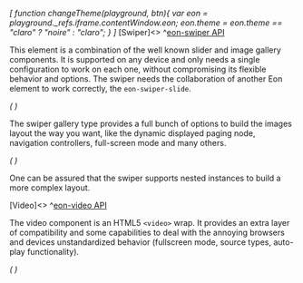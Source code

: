 *[
  function changeTheme(playground, btn){
    var eon = playground._refs.iframe.contentWindow.eon;
    eon.theme = eon.theme == "claro" ? "noire" : "claro";
  }
]*
[Swiper]<>
^[eon-swiper API](#!version=latest&mode=api&file=ui%2Feon-swiper%2Feon-swiper.html)


This element is a combination of the well known slider and image gallery components. It is supported on any device and only needs a single configuration to work on each one, without compromising its flexible behavior and options. The swiper needs the collaboration of another Eon element to work correctly, the `eon-swiper-slide`.


*(
<doc-playground label="Simple Slider" format="true" html="true" js="true" css="true" selector="body" format="true">
  <template type="html-head">
    <script>
      var eon = {
        cacheBusting: true
      }
    </script>
    <script src='framework/doc-eon/eon/eon.js'></script>
    <script>
      eon.themeSchema = {
        claro: ["eon-swiper"]
      }
    </script>
    <script>
      eon.import([
        'framework/doc-eon/eon/ui/eon-swiper',
        'framework/doc-eon/custom/doc-playground/doc-showcase'
      ]);
    </script>
    <style>
      body {
        display: flex;
        flex-wrap: wrap;
        width: 100%;
      }
      doc-showcase .doc-showcase-content {
        height: 350px;
        width: 500px;
      }
      doc-showcase .doc-showcase-label {
        display: none !important;
      }
      @media (max-width: 630px) {
        doc-showcase,
        doc-showcase .doc-showcase-content{
          width: 100%
        }
      }
      @media (max-width: 480px) {
        doc-showcase .doc-showcase-content{
          height: 200px;
        }
      }
    </style>
  </template>
  <template type="html-body">
    <doc-showcase>
      <eon-swiper pagination="true">
        <eon-swiper-slide class="blue"></eon-swiper-slide>
        <eon-swiper-slide class="red"></eon-swiper-slide>
        <eon-swiper-slide class="green"></eon-swiper-slide>
        <eon-swiper-slide class="yellow"></eon-swiper-slide>
      </eon-swiper>
    </doc-showcase>
  </template>
  <template type="css">
    .blue {
      background-color: #7296bb !important;
    }
    .yellow {
      background-color: #bb9772;
    }
    .green {
      background-color: #76bb72 !important;
    }
    .red {
      background-color: #b36a6a;
    }
  </template>
  <template type="footer">
     {"button":{"action":"changeTheme", "icon":"theme"}}
  </template>
</doc-playground>
)*


The swiper gallery type provides a full bunch of options to build the images layout the way you want, like the dynamic displayed paging node, navigation controllers, full-screen mode and many others.


*(
<doc-playground label="Gallery" format="true" html="true" js="true" css="true" selector="body" format="true">
  <template type="html-head">
    <script>
      var eon = {
        cacheBusting: true
      }
    </script>
    <script src='framework/doc-eon/eon/eon.js'></script>
    <script>
      eon.themeSchema = {
        claro: ["eon-swiper"]
      }
      eon.import([
        'framework/doc-eon/eon/ui/eon-swiper',
        'framework/doc-eon/custom/doc-playground/doc-showcase'
      ]);
    </script>
    <style>
      body {
        display: flex;
        flex-wrap: wrap;
        width: 100%;
      }
      doc-showcase .doc-showcase-content {
        height: 350px;
        width: 500px;
      }
      doc-showcase .doc-showcase-label {
        display: none !important;
      }
      @media (max-width: 630px) {
        doc-showcase,
        doc-showcase .doc-showcase-content{
          width: 100%
        }
      }
      @media (max-width: 480px) {
        doc-showcase .doc-showcase-content{
          height: 200px;
        }
      }
    </style>
  </template>
  <template type="html-body">
    <doc-showcase>
      <eon-swiper direction="horizontal" pagination="true" navigation="true" type="gallery"
        full-screen="true">
        <eon-swiper-slide image="img/swiper/view-5.jpeg"></eon-swiper-slide>
        <eon-swiper-slide image="img/swiper/view-2.jpeg"></eon-swiper-slide>
        <eon-swiper-slide image="img/swiper/view-6.jpeg"></eon-swiper-slide>
        <eon-swiper-slide image="img/swiper/view-4.jpeg"></eon-swiper-slide>
        <eon-swiper-slide image="img/swiper/view-1.jpeg"></eon-swiper-slide>
        <eon-swiper-slide image="img/swiper/view-5.jpeg"></eon-swiper-slide>
        <eon-swiper-slide image="img/swiper/view-2.jpeg"></eon-swiper-slide>
      </eon-swiper>
    </doc-showcase>
  </template>
  <template type="footer">
     {"button":{"action":"changeTheme", "icon":"theme"}}
  </template>
</doc-playground>
)*

One can be assured that the swiper supports nested instances to build a more complex layout.


[Video]<>
^[eon-video API](#!version=latest&mode=api&file=ui%2Feon-video%2Feon-video.html)


The video component is an HTML5 `<video>` wrap. It provides an extra layer of compatibility and some capabilities to deal with the annoying browsers and devices unstandardized behavior (fullscreen mode, source types, auto-play functionality).

*(
<doc-playground label="Simple Video" format="true" html="true" js="true" css="true" selector="body" format="true">
  <template type="html-head">
    <script>
      var eon = {
        cacheBusting: true
      }
    </script>
    <script src='framework/doc-eon/eon/eon.js'></script>
    <script>
      eon.themeSchema = {
        claro: ["eon-video"]
      }
    </script>
    <script>
      eon.import([
        'framework/doc-eon/eon/ui/eon-video',
        'framework/doc-eon/custom/doc-playground/doc-showcase'
      ])
    </script>
    <style>
      body {
        display: flex;
        flex-wrap: wrap;
      }
    </style>
  </template>
  <template type="html-body">
    <doc-showcase>
      <eon-video type="video/mp4" controls="true" src="video/snow.mp4" poster="img/video/snow.jpg" volume="0.5">
      </eon-video>
    </doc-showcase>
  </template>
  <template type="footer">
     {"button":{"action":"changeTheme", "icon":"theme"}}
  </template>
</doc-playground>
)*


